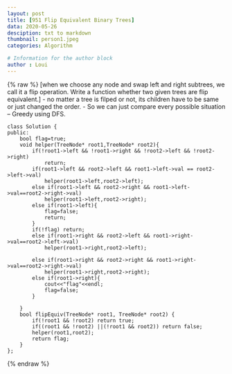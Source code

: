 ```yaml
---
layout: post
title: [951 Flip Equivalent Binary Trees]
data: 2020-05-26
desciption: txt to markdown
thumbnail: person1.jpeg
categories: Algorithm

# Information for the author block
author : Loui
---
```


{% raw %}
	﻿[when we choose any node and swap left and right subtrees, we call it a flip operation. 
	 Write a function whether two given trees are flip equivalent.]
	- no matter a tree is filped or not, its children have to be same or just changed the order.
	- So we can just compare every possible situation – Greedy using DFS.
	
	class Solution {
	public:
	    bool flag=true;
	    void helper(TreeNode* root1,TreeNode* root2){
	        if(!root1->left && !root1->right && !root2->left && !root2->right)
	            return;
	        if(root1->left && root2->left && root1->left->val == root2->left->val)
	            helper(root1->left,root2->left); 
	        else if(root1->left && root2->right && root1->left->val==root2->right->val)    
	            helper(root1->left,root2->right);
	        else if(root1->left){
	            flag=false;
	            return;
	        }
	        if(!flag) return;
	        else if(root1->right && root2->left && root1->right->val==root2->left->val)    
	            helper(root1->right,root2->left);
	        
	        else if(root1->right && root2->right && root1->right->val==root2->right->val)
	            helper(root1->right,root2->right);
	        else if(root1->right){
	            cout<<"flag"<<endl;
	            flag=false;
	        } 
	        
	    }
	    bool flipEquiv(TreeNode* root1, TreeNode* root2) {
	        if(!root1 && !root2) return true;
	        if((root1 && !root2) ||(!root1 && root2)) return false;
	        helper(root1,root2);
	        return flag;
	    }
	};
	
{% endraw %}
